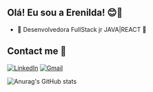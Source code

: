 ## Olá! Eu sou a Erenilda! 😊👋

- 🌱 Desenvolvedora FullStack jr JAVA|REACT 🚀

## Contact me 🤝 

[![LinkedIn](https://img.shields.io/badge/LinkedIn-0077B5?style=for-the-badge&logo=linkedin&logoColor=white)](https://www.linkedin.com/in/erenilda-tavares-55b2861b4/)
[![Gmail](https://img.shields.io/badge/Gmail-D14836?style=for-the-badge&logo=gmail&logoColor=white)](mailto:erenyldajsilva@gmail.com)


![Anurag's GitHub stats](https://github-readme-stats.vercel.app/api?username=ErenildaTavares&show_icons=true&theme=dracula)


